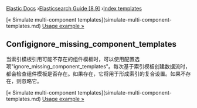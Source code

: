 

[Elastic Docs](/guide/) ›[Elasticsearch Guide [8.9]](index.md) ›[Index
templates](index-templates.md)

[« Simulate multi-component templates](simulate-multi-component-
templates.md) [Usage example »](_usage_example.md)

## Configignore_missing_component_templates

当索引模板引用可能不存在的组件模板时，可以使用配置选项"ignore_missing_component_templates"。每次基于索引模板创建数据流时，都会检查组件模板是否存在。如果存在，它将用于形成索引的复合设置。如果不存在，则忽略它。

[« Simulate multi-component templates](simulate-multi-component-
templates.md) [Usage example »](_usage_example.md)
